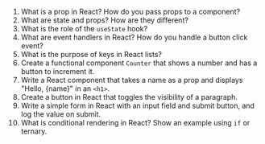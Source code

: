1. What is a prop in React? How do you pass props to a component?
2. What are state and props? How are they different?
3. What is the role of the `useState` hook?
4. What are event handlers in React? How do you handle a button click event?
5. What is the purpose of keys in React lists?
6. Create a functional component `Counter` that shows a number and has a button to increment it.
7. Write a React component that takes a name as a prop and displays "Hello, {name}" in an `<h1>`.
8. Create a button in React that toggles the visibility of a paragraph.
9. Write a simple form in React with an input field and submit button, and log the value on submit.
10. What is conditional rendering in React? Show an example using `if` or ternary.
